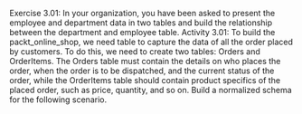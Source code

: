 Exercise 3.01: In your organization, you have been asked to present the employee and department data in two tables and build the relationship between the department and employee table.
Activity 3.01: To build the packt_online_shop, we need table to capture the data of all the order placed by customers. To do this, we need to create two tables: Orders and OrderItems. The Orders table must contain the details on who places the order, when the order is to be dispatched, and the current status of the order, while the OrderItems table should contain product specifics of the placed order, such as price, quantity, and so on. Build a normalized schema for the following scenario.